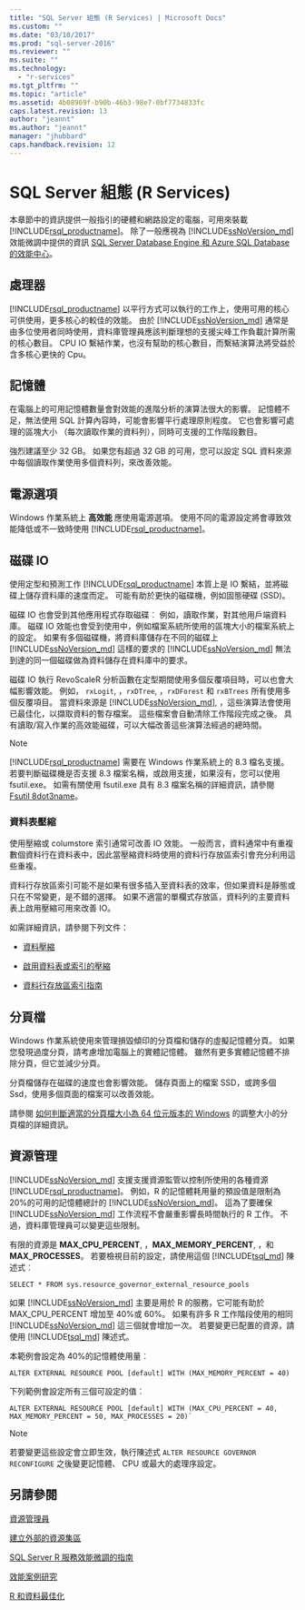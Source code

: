 ```yaml
---
title: "SQL Server 組態 (R Services) | Microsoft Docs"
ms.custom: ""
ms.date: "03/10/2017"
ms.prod: "sql-server-2016"
ms.reviewer: ""
ms.suite: ""
ms.technology: 
  - "r-services"
ms.tgt_pltfrm: ""
ms.topic: "article"
ms.assetid: 4b08969f-b90b-46b3-98e7-0bf7734833fc
caps.latest.revision: 13
author: "jeannt"
ms.author: "jeannt"
manager: "jhubbard"
caps.handback.revision: 12
---
```

# SQL Server 組態 (R Services)
本章節中的資訊提供一般指引的硬體和網路設定的電腦，可用來裝載 [!INCLUDE[rsql_productname](../../includes/rsql-productname-md.md)]。 除了一般應視為 [!INCLUDE[ssNoVersion_md](../../includes/ssnoversion-md.md)] 效能微調中提供的資訊 [SQL Server Database Engine 和 Azure SQL Database 的效能中心](../../relational-databases/security/security-center-for-sql-server-database-engine-and-azure-sql-database.md)。

## 處理器

[!INCLUDE[rsql_productname](../../includes/rsql-productname-md.md)] 以平行方式可以執行的工作上，使用可用的核心可供使用，更多核心的較佳的效能。 由於 [!INCLUDE[ssNoVersion_md](../../includes/ssnoversion-md.md)] 通常是由多位使用者同時使用，資料庫管理員應該判斷理想的支援尖峰工作負載計算所需的核心數目。 CPU IO 繫結作業，也沒有幫助的核心數目，而繫結演算法將受益於含多核心更快的 Cpu。

## 記憶體

在電腦上的可用記憶體數量會對效能的進階分析的演算法很大的影響。 記憶體不足，無法使用 SQL 計算內容時，可能會影響平行處理原則程度。 它也會影響可處理的區塊大小 （每次讀取作業的資料列），同時可支援的工作階段數目。

強烈建議至少 32 GB。 如果您有超過 32 GB 的可用，您可以設定 SQL 資料來源中每個讀取作業使用多個資料列，來改善效能。

## 電源選項

Windows 作業系統上 __高效能__ 應使用電源選項。 使用不同的電源設定將會導致效能降低或不一致時使用 [!INCLUDE[rsql_productname](../../includes/rsql-productname-md.md)]。

## 磁碟 IO

使用定型和預測工作 [!INCLUDE[rsql_productname](../../includes/rsql-productname-md.md)] 本質上是 IO 繫結，並將磁碟上儲存資料庫的速度而定。 可能有助於更快的磁碟機，例如固態硬碟 (SSD)。 

磁碟 IO 也會受到其他應用程式存取磁碟︰ 例如，讀取作業，對其他用戶端資料庫。 磁碟 IO 效能也會受到使用中，例如檔案系統所使用的區塊大小的檔案系統上的設定。 如果有多個磁碟機，將資料庫儲存在不同的磁碟上 [!INCLUDE[ssNoVersion_md](../../includes/ssnoversion-md.md)] 這樣的要求的 [!INCLUDE[ssNoVersion_md](../../includes/ssnoversion-md.md)] 無法到達的同一個磁碟做為資料儲存在資料庫中的要求。

磁碟 IO 執行 RevoScaleR 分析函數在定型期間使用多個反覆項目時，可以也會大幅影響效能。 例如， `rxLogit`, ，`rxDTree`, ，`rxDForest` 和 `rxBTrees` 所有使用多個反覆項目。 當資料來源是 [!INCLUDE[ssNoVersion_md](../../includes/ssnoversion-md.md)], ，這些演算法會使用已最佳化，以擷取資料的暫存檔案。 這些檔案會自動清除工作階段完成之後。 具有讀取/寫入作業的高效能磁碟，可以大幅改善這些演算法經過的總時間。

> [!NOTE]
> [!INCLUDE[rsql_productname](../../includes/rsql-productname-md.md)] 需要在 Windows 作業系統上的 8.3 檔名支援。 若要判斷磁碟機是否支援 8.3 檔案名稱，或啟用支援，如果沒有，您可以使用 fsutil.exe。 如需有關使用 fsutil.exe 具有 8.3 檔案名稱的詳細資訊，請參閱 [Fsutil 8dot3name](https://technet.microsoft.com/library/ff621566(v=ws.11).aspx)。

### 資料表壓縮

使用壓縮或 columstore 索引通常可改善 IO 效能。 一般而言，資料通常中有重複數個資料行在資料表中，因此當壓縮資料時使用的資料行存放區索引會充分利用這些重複。

資料行存放區索引可能不是如果有很多插入至資料表的效率，但如果資料是靜態或只在不常變更，是不錯的選擇。 如果不適當的單欄式存放區，資料列的主要資料表上啟用壓縮可用來改善 IO。

如需詳細資訊，請參閱下列文件：

* [資料壓縮](../../relational-databases/data-compression/data-compression.md)

* [啟用資料表或索引的壓縮](../../relational-databases/data-compression/enable-compression-on-a-table-or-index.md)

* [資料行存放區索引指南](Columnstore%20Indexes%20Guide.md)

## 分頁檔

Windows 作業系統使用來管理損毀傾印的分頁檔和儲存的虛擬記憶體分頁。 如果您發現過度分頁，請考慮增加電腦上的實體記憶體。 雖然有更多實體記憶體不排除分頁，但它並減少分頁。

分頁檔儲存在磁碟的速度也會影響效能。 儲存頁面上的檔案 SSD，或跨多個 Ssd，使用多個頁面的檔案可以改善效能。

請參閱 [如何判斷適當的分頁檔大小為 64 位元版本的 Windows](https://support.microsoft.com/en-us/kb/2860880) 的調整大小的分頁檔的詳細資訊。

## 資源管理

[!INCLUDE[ssNoVersion_md](../../includes/ssnoversion-md.md)] 支援支援資源監管以控制所使用的各種資源 [!INCLUDE[rsql_productname](../../includes/rsql-productname-md.md)]。 例如，R 的記憶體耗用量的預設值是限制為 20%的可用的記憶體總計的 [!INCLUDE[ssNoVersion_md](../../includes/ssnoversion-md.md)]。 這為了要確保 [!INCLUDE[ssNoVersion_md](../../includes/ssnoversion-md.md)] 工作流程不會嚴重影響長時間執行的 R 工作。 不過，資料庫管理員可以變更這些限制。 

有限的資源是 __MAX_CPU_PERCENT__, ，__MAX_MEMORY_PERCENT__, ，和 __MAX_PROCESSES__。 若要檢視目前的設定，請使用這個 [!INCLUDE[tsql_md](../../includes/tsql-md.md)] 陳述式︰

```T-SQL
SELECT * FROM sys.resource_governor_external_resource_pools
``` 

如果 [!INCLUDE[ssNoVersion_md](../../includes/ssnoversion-md.md)] 主要是用於 R 的服務，它可能有助於 MAX_CPU_PERCENT 增加至 40%或 60%。 如果有許多 R 工作階段使用的相同 [!INCLUDE[ssNoVersion_md](../../includes/ssnoversion-md.md)] 這三個就會增加一次。 若要變更已配置的資源，請使用 [!INCLUDE[tsql_md](../../includes/tsql-md.md)] 陳述式。 

本範例會設定為 40%的記憶體使用量︰

```T-SQL
ALTER EXTERNAL RESOURCE POOL [default] WITH (MAX_MEMORY_PERCENT = 40)
```
下列範例會設定所有三個可設定的值︰
```T-SQL
ALTER EXTERNAL RESOURCE POOL [default] WITH (MAX_CPU_PERCENT = 40, MAX_MEMORY_PERCENT = 50, MAX_PROCESSES = 20)`
``` 

> [!NOTE]
> 若要變更這些設定會立即生效，執行陳述式 `ALTER RESOURCE GOVERNOR RECONFIGURE` 之後變更記憶體、 CPU 或最大的處理序設定。 

## 另請參閱
[資源管理員](../../relational-databases/resource-governor/resource-governor.md)

[建立外部的資源集區](../../t-sql/statements/create-external-resource-pool-transact-sql.md)

 [SQL Server R 服務效能微調的指南](../../advanced-analytics/r-services/sql-server-r-services-performance-tuning.md)
 
 
 [效能案例研究](../../advanced-analytics/r-services/performance-case-study-r-services.md)
 
 [R 和資料最佳化](../../advanced-analytics/r-services/r-and-data-optimization-r-services.md)
